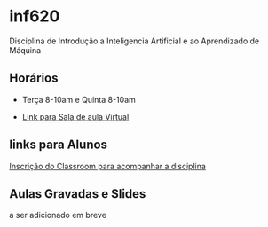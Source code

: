# inf620
Disciplina de Introdução a Inteligencia Artificial e ao Aprendizado de Máquina

## Horários

* Terça 8-10am e Quinta 8-10am

* [Link para Sala de aula Virtual](https://meet.google.com/hoc-nytc-yiv)

## links para Alunos

[Inscrição do Classroom para acompanhar a disciplina](https://classroom.google.com/c/NDc1ODg1MzkzNzU3?cjc=2ha7lvm)

## Aulas Gravadas e Slides

a ser adicionado em breve



